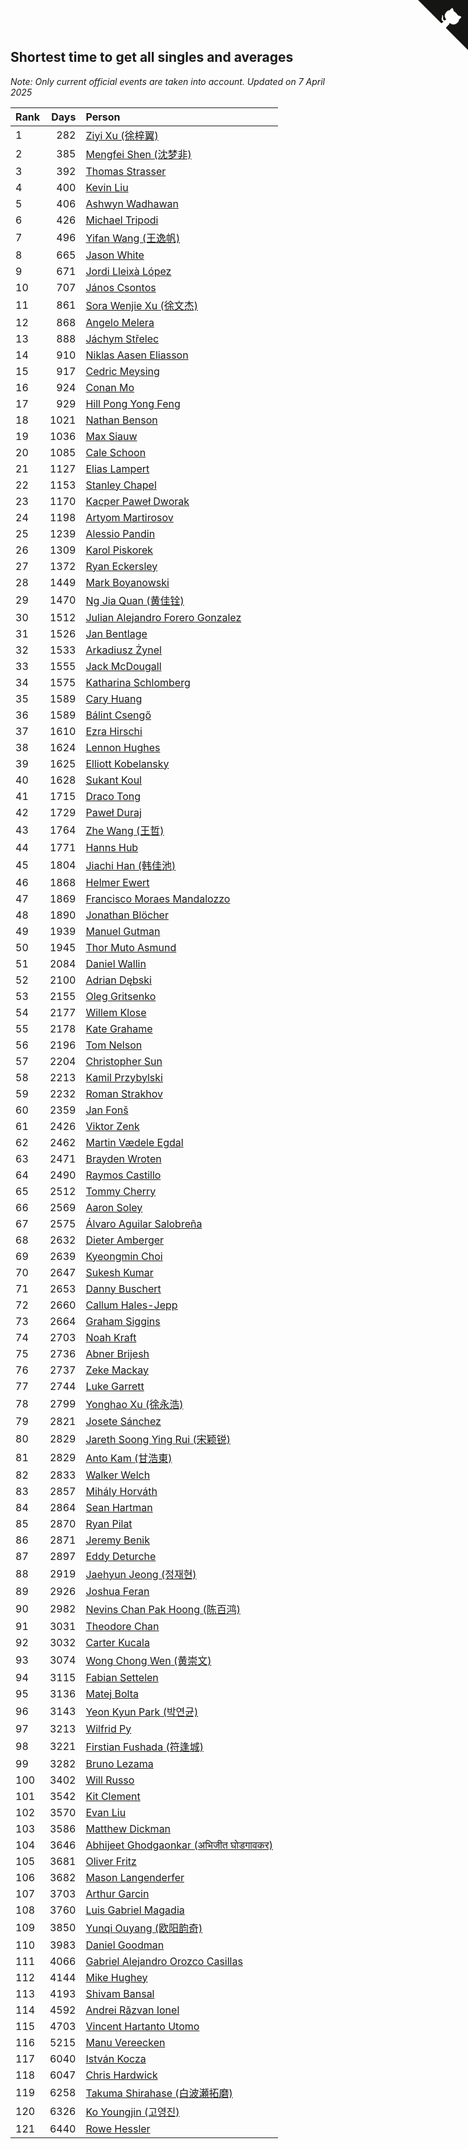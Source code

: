 ## Shortest time to get all singles and averages

*Note: Only current official events are taken into account.*
*Updated on  7 April 2025*

| Rank | Days | Person |
| :--- | ---: | :--- |
| 1 | 282 | [Ziyi Xu (徐梓翼)](https://www.worldcubeassociation.org/persons/2023XUZI01) |
| 2 | 385 | [Mengfei Shen (沈梦非)](https://www.worldcubeassociation.org/persons/2018SHEN07) |
| 3 | 392 | [Thomas Strasser](https://www.worldcubeassociation.org/persons/2022STRA10) |
| 4 | 400 | [Kevin Liu](https://www.worldcubeassociation.org/persons/2023LIUK02) |
| 5 | 406 | [Ashwyn Wadhawan](https://www.worldcubeassociation.org/persons/2022WADH02) |
| 6 | 426 | [Michael Tripodi](https://www.worldcubeassociation.org/persons/2021TRIP01) |
| 7 | 496 | [Yifan Wang (王逸帆)](https://www.worldcubeassociation.org/persons/2017WANY29) |
| 8 | 665 | [Jason White](https://www.worldcubeassociation.org/persons/2016WHIT16) |
| 9 | 671 | [Jordi Lleixà López](https://www.worldcubeassociation.org/persons/2023LOPE09) |
| 10 | 707 | [János Csontos](https://www.worldcubeassociation.org/persons/2022CSON01) |
| 11 | 861 | [Sora Wenjie Xu (徐文杰)](https://www.worldcubeassociation.org/persons/2016XUWE02) |
| 12 | 868 | [Angelo Melera](https://www.worldcubeassociation.org/persons/2022MELE01) |
| 13 | 888 | [Jáchym Střelec](https://www.worldcubeassociation.org/persons/2022STRE03) |
| 14 | 910 | [Niklas Aasen Eliasson](https://www.worldcubeassociation.org/persons/2021ELIA01) |
| 15 | 917 | [Cedric Meysing](https://www.worldcubeassociation.org/persons/2017MEYS02) |
| 16 | 924 | [Conan Mo](https://www.worldcubeassociation.org/persons/2020MOCO01) |
| 17 | 929 | [Hill Pong Yong Feng](https://www.worldcubeassociation.org/persons/2017FENG10) |
| 18 | 1021 | [Nathan Benson](https://www.worldcubeassociation.org/persons/2022BENS01) |
| 19 | 1036 | [Max Siauw](https://www.worldcubeassociation.org/persons/2017SIAU02) |
| 20 | 1085 | [Cale Schoon](https://www.worldcubeassociation.org/persons/2014SCHO02) |
| 21 | 1127 | [Elias Lampert](https://www.worldcubeassociation.org/persons/2021LAMP01) |
| 22 | 1153 | [Stanley Chapel](https://www.worldcubeassociation.org/persons/2016CHAP04) |
| 23 | 1170 | [Kacper Paweł Dworak](https://www.worldcubeassociation.org/persons/2020DWOR01) |
| 24 | 1198 | [Artyom Martirosov](https://www.worldcubeassociation.org/persons/2016MART29) |
| 25 | 1239 | [Alessio Pandin](https://www.worldcubeassociation.org/persons/2021PAND01) |
| 26 | 1309 | [Karol Piskorek](https://www.worldcubeassociation.org/persons/2021PISK01) |
| 27 | 1372 | [Ryan Eckersley](https://www.worldcubeassociation.org/persons/2019ECKE02) |
| 28 | 1449 | [Mark Boyanowski](https://www.worldcubeassociation.org/persons/2014BOYA01) |
| 29 | 1470 | [Ng Jia Quan (黄佳铨)](https://www.worldcubeassociation.org/persons/2015QUAN03) |
| 30 | 1512 | [Julian Alejandro Forero Gonzalez](https://www.worldcubeassociation.org/persons/2018GONZ30) |
| 31 | 1526 | [Jan Bentlage](https://www.worldcubeassociation.org/persons/2010BENT01) |
| 32 | 1533 | [Arkadiusz Żynel](https://www.worldcubeassociation.org/persons/2018ZYNE01) |
| 33 | 1555 | [Jack McDougall](https://www.worldcubeassociation.org/persons/2020MCDO01) |
| 34 | 1575 | [Katharina Schlomberg](https://www.worldcubeassociation.org/persons/2020SCHL01) |
| 35 | 1589 | [Cary Huang](https://www.worldcubeassociation.org/persons/2015HUAN48) |
| 36 | 1589 | [Bálint Csengő](https://www.worldcubeassociation.org/persons/2019CSEN01) |
| 37 | 1610 | [Ezra Hirschi](https://www.worldcubeassociation.org/persons/2019HIRS01) |
| 38 | 1624 | [Lennon Hughes](https://www.worldcubeassociation.org/persons/2017HUGH04) |
| 39 | 1625 | [Elliott Kobelansky](https://www.worldcubeassociation.org/persons/2019KOBE03) |
| 40 | 1628 | [Sukant Koul](https://www.worldcubeassociation.org/persons/2014KOUL01) |
| 41 | 1715 | [Draco Tong](https://www.worldcubeassociation.org/persons/2020TONG02) |
| 42 | 1729 | [Paweł Duraj](https://www.worldcubeassociation.org/persons/2016DURA09) |
| 43 | 1764 | [Zhe Wang (王哲)](https://www.worldcubeassociation.org/persons/2019WANZ21) |
| 44 | 1771 | [Hanns Hub](https://www.worldcubeassociation.org/persons/2013HUBH01) |
| 45 | 1804 | [Jiachi Han (韩佳池)](https://www.worldcubeassociation.org/persons/2014HANJ02) |
| 46 | 1868 | [Helmer Ewert](https://www.worldcubeassociation.org/persons/2015EWER01) |
| 47 | 1869 | [Francisco Moraes Mandalozzo](https://www.worldcubeassociation.org/persons/2017MAND13) |
| 48 | 1890 | [Jonathan Blöcher](https://www.worldcubeassociation.org/persons/2018BLOC01) |
| 49 | 1939 | [Manuel Gutman](https://www.worldcubeassociation.org/persons/2017GUTM01) |
| 50 | 1945 | [Thor Muto Asmund](https://www.worldcubeassociation.org/persons/2017ASMU01) |
| 51 | 2084 | [Daniel Wallin](https://www.worldcubeassociation.org/persons/2013WALL03) |
| 52 | 2100 | [Adrian Dębski](https://www.worldcubeassociation.org/persons/2017DEBS01) |
| 53 | 2155 | [Oleg Gritsenko](https://www.worldcubeassociation.org/persons/2011GRIT01) |
| 54 | 2177 | [Willem Klose](https://www.worldcubeassociation.org/persons/2017KLOS01) |
| 55 | 2178 | [Kate Grahame](https://www.worldcubeassociation.org/persons/2018GRAH05) |
| 56 | 2196 | [Tom Nelson](https://www.worldcubeassociation.org/persons/2013NELS01) |
| 57 | 2204 | [Christopher Sun](https://www.worldcubeassociation.org/persons/2017SUNC02) |
| 58 | 2213 | [Kamil Przybylski](https://www.worldcubeassociation.org/persons/2016PRZY01) |
| 59 | 2232 | [Roman Strakhov](https://www.worldcubeassociation.org/persons/2012STRA02) |
| 60 | 2359 | [Jan Fonš](https://www.worldcubeassociation.org/persons/2017FONS04) |
| 61 | 2426 | [Viktor Zenk](https://www.worldcubeassociation.org/persons/2016ZENK01) |
| 62 | 2462 | [Martin Vædele Egdal](https://www.worldcubeassociation.org/persons/2013EGDA02) |
| 63 | 2471 | [Brayden Wroten](https://www.worldcubeassociation.org/persons/2018WROT01) |
| 64 | 2490 | [Raymos Castillo](https://www.worldcubeassociation.org/persons/2017CAST41) |
| 65 | 2512 | [Tommy Cherry](https://www.worldcubeassociation.org/persons/2015CHER07) |
| 66 | 2569 | [Aaron Soley](https://www.worldcubeassociation.org/persons/2017SOLE01) |
| 67 | 2575 | [Álvaro Aguilar Salobreña](https://www.worldcubeassociation.org/persons/2015SALO01) |
| 68 | 2632 | [Dieter Amberger](https://www.worldcubeassociation.org/persons/2016AMBE02) |
| 69 | 2639 | [Kyeongmin Choi](https://www.worldcubeassociation.org/persons/2017CHOI07) |
| 70 | 2647 | [Sukesh Kumar](https://www.worldcubeassociation.org/persons/2017KUMA30) |
| 71 | 2653 | [Danny Buschert](https://www.worldcubeassociation.org/persons/2017BUSC03) |
| 72 | 2660 | [Callum Hales-Jepp](https://www.worldcubeassociation.org/persons/2012HALE01) |
| 73 | 2664 | [Graham Siggins](https://www.worldcubeassociation.org/persons/2016SIGG01) |
| 74 | 2703 | [Noah Kraft](https://www.worldcubeassociation.org/persons/2016KRAF01) |
| 75 | 2736 | [Abner Brijesh](https://www.worldcubeassociation.org/persons/2016BRIJ01) |
| 76 | 2737 | [Zeke Mackay](https://www.worldcubeassociation.org/persons/2015MACK06) |
| 77 | 2744 | [Luke Garrett](https://www.worldcubeassociation.org/persons/2017GARR05) |
| 78 | 2799 | [Yonghao Xu (徐永浩)](https://www.worldcubeassociation.org/persons/2017XUYO01) |
| 79 | 2821 | [Josete Sánchez](https://www.worldcubeassociation.org/persons/2015SANC18) |
| 80 | 2829 | [Jareth Soong Ying Rui (宋颖锐)](https://www.worldcubeassociation.org/persons/2016SOON01) |
| 81 | 2829 | [Anto Kam (甘浩東)](https://www.worldcubeassociation.org/persons/2017TUNG13) |
| 82 | 2833 | [Walker Welch](https://www.worldcubeassociation.org/persons/2011WELC01) |
| 83 | 2857 | [Mihály Horváth](https://www.worldcubeassociation.org/persons/2016HORV04) |
| 84 | 2864 | [Sean Hartman](https://www.worldcubeassociation.org/persons/2016HART02) |
| 85 | 2870 | [Ryan Pilat](https://www.worldcubeassociation.org/persons/2016PILA03) |
| 86 | 2871 | [Jeremy Benik](https://www.worldcubeassociation.org/persons/2016BENI05) |
| 87 | 2897 | [Eddy Deturche](https://www.worldcubeassociation.org/persons/2014DETU01) |
| 88 | 2919 | [Jaehyun Jeong (정재현)](https://www.worldcubeassociation.org/persons/2016JEON02) |
| 89 | 2926 | [Joshua Feran](https://www.worldcubeassociation.org/persons/2011FERA01) |
| 90 | 2982 | [Nevins Chan Pak Hoong (陈百鸿)](https://www.worldcubeassociation.org/persons/2010CHAN20) |
| 91 | 3031 | [Theodore Chan](https://www.worldcubeassociation.org/persons/2016CHAN25) |
| 92 | 3032 | [Carter Kucala](https://www.worldcubeassociation.org/persons/2015KUCA01) |
| 93 | 3074 | [Wong Chong Wen (黄崇文)](https://www.worldcubeassociation.org/persons/2014WENW01) |
| 94 | 3115 | [Fabian Settelen](https://www.worldcubeassociation.org/persons/2015SETT01) |
| 95 | 3136 | [Matej Bolta](https://www.worldcubeassociation.org/persons/2015BOLT01) |
| 96 | 3143 | [Yeon Kyun Park (박연균)](https://www.worldcubeassociation.org/persons/2016PARK10) |
| 97 | 3213 | [Wilfrid Py](https://www.worldcubeassociation.org/persons/2016PYWI01) |
| 98 | 3221 | [Firstian Fushada (符逢城)](https://www.worldcubeassociation.org/persons/2015FUSH01) |
| 99 | 3282 | [Bruno Lezama](https://www.worldcubeassociation.org/persons/2014LEZA02) |
| 100 | 3402 | [Will Russo](https://www.worldcubeassociation.org/persons/2015RUSS03) |
| 101 | 3542 | [Kit Clement](https://www.worldcubeassociation.org/persons/2008CLEM01) |
| 102 | 3570 | [Evan Liu](https://www.worldcubeassociation.org/persons/2009LIUE01) |
| 103 | 3586 | [Matthew Dickman](https://www.worldcubeassociation.org/persons/2013DICK01) |
| 104 | 3646 | [Abhijeet Ghodgaonkar (अभिजीत घोडगावकर)](https://www.worldcubeassociation.org/persons/2013GHOD01) |
| 105 | 3681 | [Oliver Fritz](https://www.worldcubeassociation.org/persons/2014FRIT02) |
| 106 | 3682 | [Mason Langenderfer](https://www.worldcubeassociation.org/persons/2013LANG03) |
| 107 | 3703 | [Arthur Garcin](https://www.worldcubeassociation.org/persons/2014GARC27) |
| 108 | 3760 | [Luis Gabriel Magadia](https://www.worldcubeassociation.org/persons/2014MAGA04) |
| 109 | 3850 | [Yunqi Ouyang (欧阳韵奇)](https://www.worldcubeassociation.org/persons/2007YUNQ01) |
| 110 | 3983 | [Daniel Goodman](https://www.worldcubeassociation.org/persons/2013GOOD01) |
| 111 | 4066 | [Gabriel Alejandro Orozco Casillas](https://www.worldcubeassociation.org/persons/2008CASI01) |
| 112 | 4144 | [Mike Hughey](https://www.worldcubeassociation.org/persons/2007HUGH01) |
| 113 | 4193 | [Shivam Bansal](https://www.worldcubeassociation.org/persons/2011BANS02) |
| 114 | 4592 | [Andrei Răzvan Ionel](https://www.worldcubeassociation.org/persons/2012IONE01) |
| 115 | 4703 | [Vincent Hartanto Utomo](https://www.worldcubeassociation.org/persons/2010UTOM01) |
| 116 | 5215 | [Manu Vereecken](https://www.worldcubeassociation.org/persons/2010VERE01) |
| 117 | 6040 | [István Kocza](https://www.worldcubeassociation.org/persons/2005KOCZ01) |
| 118 | 6047 | [Chris Hardwick](https://www.worldcubeassociation.org/persons/2003HARD01) |
| 119 | 6258 | [Takuma Shirahase (白波瀬拓磨)](https://www.worldcubeassociation.org/persons/2007SHIR01) |
| 120 | 6326 | [Ko Youngjin (고영진)](https://www.worldcubeassociation.org/persons/2007YOUN04) |
| 121 | 6440 | [Rowe Hessler](https://www.worldcubeassociation.org/persons/2007HESS01) |


<a href="https://github.com/JustinTimeCuber/wca_statistics" class="github-corner" aria-label="View source on Github"><svg width="80" height="80" viewBox="0 0 250 250" style="fill:#151513; color:#fff; position: absolute; top: 0; border: 0; right: 0;" aria-hidden="true"><path d="M0,0 L115,115 L130,115 L142,142 L250,250 L250,0 Z"></path><path d="M128.3,109.0 C113.8,99.7 119.0,89.6 119.0,89.6 C122.0,82.7 120.5,78.6 120.5,78.6 C119.2,72.0 123.4,76.3 123.4,76.3 C127.3,80.9 125.5,87.3 125.5,87.3 C122.9,97.6 130.6,101.9 134.4,103.2" fill="currentColor" style="transform-origin: 130px 106px;" class="octo-arm"></path><path d="M115.0,115.0 C114.9,115.1 118.7,116.5 119.8,115.4 L133.7,101.6 C136.9,99.2 139.9,98.4 142.2,98.6 C133.8,88.0 127.5,74.4 143.8,58.0 C148.5,53.4 154.0,51.2 159.7,51.0 C160.3,49.4 163.2,43.6 171.4,40.1 C171.4,40.1 176.1,42.5 178.8,56.2 C183.1,58.6 187.2,61.8 190.9,65.4 C194.5,69.0 197.7,73.2 200.1,77.6 C213.8,80.2 216.3,84.9 216.3,84.9 C212.7,93.1 206.9,96.0 205.4,96.6 C205.1,102.4 203.0,107.8 198.3,112.5 C181.9,128.9 168.3,122.5 157.7,114.1 C157.9,116.9 156.7,120.9 152.7,124.9 L141.0,136.5 C139.8,137.7 141.6,141.9 141.8,141.8 Z" fill="currentColor" class="octo-body"></path></svg></a><style>.github-corner:hover .octo-arm{animation:octocat-wave 560ms ease-in-out}@keyframes octocat-wave{0%,100%{transform:rotate(0)}20%,60%{transform:rotate(-25deg)}40%,80%{transform:rotate(10deg)}}@media (max-width:500px){.github-corner:hover .octo-arm{animation:none}.github-corner .octo-arm{animation:octocat-wave 560ms ease-in-out}}</style>
